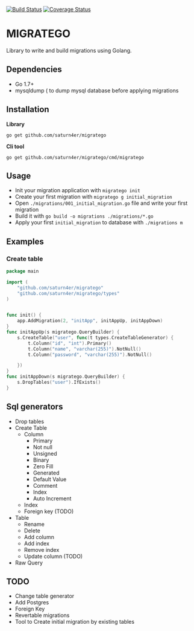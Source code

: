 [![Build Status](https://travis-ci.org/saturn4er/migratego.svg?branch=master)](https://travis-ci.org/saturn4er/migratego)
[![Coverage Status](https://coveralls.io/repos/github/saturn4er/migratego/badge.svg?branch=tech%2Ftests)](https://coveralls.io/github/saturn4er/migratego?branch=tech%2Ftests)
# MIGRATEGO
Library to write and build migrations using Golang.

## Dependencies
- Go 1.7+
- mysqldump ( to dump mysql database before applying migrations

## Installation

**Library**

    go get github.com/saturn4er/migratego

**Cli tool**

    go get github.com/saturn4er/migratego/cmd/migratego

## Usage

* Init your migration application with `migratego init`
* Create your first migration with `migratego g initial_migration`
* Open `./migrations/001_initial_migration.go` file and write your first migration
* Build it with `go build -o migrations ./migrations/*.go`
* Apply your first `initial_migration` to database with `./migrations m`


## Examples

### Create table
```go
package main

import (
	"github.com/saturn4er/migratego"
	"github.com/saturn4er/migratego/types"
)


func init() {
	app.AddMigration(2, "initApp", initAppUp, initAppDown)
}
func initAppUp(s migratego.QueryBuilder) {
	s.CreateTable("user", func(t types.CreateTableGenerator) {
		t.Column("id", "int").Primary()
		t.Column("name", "varchar(255)").NotNull()
		t.Column("password", "varchar(255)").NotNull()

	})
}
func initAppDown(s migratego.QueryBuilder) {
	s.DropTables("user").IfExists()
}
```

## Sql generators
 * Drop tables
 * Create Table
   * Column
     * Primary
     * Not null
     * Unsigned
     * Binary
     * Zero Fill
     * Generated
     * Default Value
     * Comment
     * Index
     * Auto Increment
   * Index
   * Foreign key (TODO)
 * Table
   * Rename
   * Delete
   * Add column
   * Add index
   * Remove index
   * Update column (TODO)
 * Raw Query
 

## TODO

- Change table generator
- Add Postgres
- Foreign Key
- Revertable migrations
- Tool to Create initial migration by existing tables